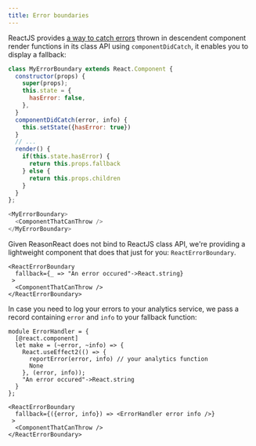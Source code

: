 ```yaml
---
title: Error boundaries
---
```


ReactJS provides [a way to catch errors](https://reactjs.org/docs/error-boundaries.html) thrown in descendent component render functions in its class API using `componentDidCatch`, it enables you to display a fallback:

```javascript
class MyErrorBoundary extends React.Component {
  constructor(props) {
    super(props);
    this.state = {
      hasError: false,
    },
  }
  componentDidCatch(error, info) {
    this.setState({hasError: true})
  }
  // ...
  render() {
    if(this.state.hasError) {
      return this.props.fallback
    } else {
      return this.props.children
    }
  }
};

<MyErrorBoundary>
  <ComponentThatCanThrow />
</MyErrorBoundary>
```

Given ReasonReact does not bind to ReactJS class API, we're providing a lightweight component that does that just for you: `ReactErrorBoundary`.

```reason
<ReactErrorBoundary
  fallback={_ => "An error occured"->React.string}
 >
  <ComponentThatCanThrow />
</ReactErrorBoundary>
```

In case you need to log your errors to your analytics service, we pass a record containing `error` and `info` to your fallback function:

```reason
module ErrorHandler = {
  [@react.component]
  let make = (~error, ~info) => {
    React.useEffect2(() => {
      reportError(error, info) // your analytics function
      None
    }, (error, info));
    "An error occured"->React.string
  }
};

<ReactErrorBoundary
  fallback={({error, info}) => <ErrorHandler error info />}
 >
  <ComponentThatCanThrow />
</ReactErrorBoundary>
```
